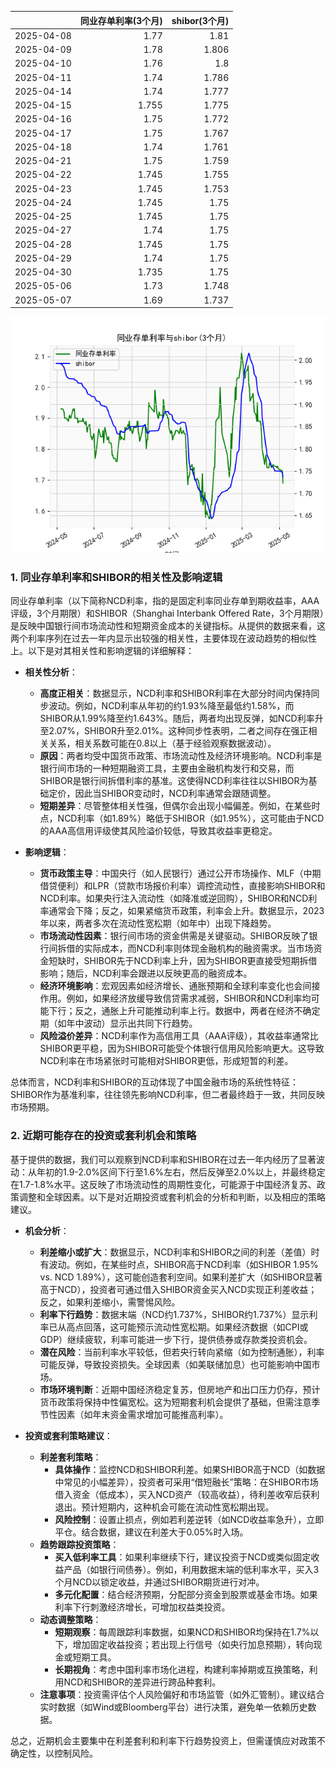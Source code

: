 |            |   同业存单利率(3个月) |   shibor(3个月) |
|:-----------|----------------------:|----------------:|
| 2025-04-08 |                 1.77  |           1.81  |
| 2025-04-09 |                 1.78  |           1.806 |
| 2025-04-10 |                 1.76  |           1.8   |
| 2025-04-11 |                 1.74  |           1.786 |
| 2025-04-14 |                 1.74  |           1.777 |
| 2025-04-15 |                 1.755 |           1.775 |
| 2025-04-16 |                 1.75  |           1.772 |
| 2025-04-17 |                 1.75  |           1.767 |
| 2025-04-18 |                 1.74  |           1.761 |
| 2025-04-21 |                 1.75  |           1.759 |
| 2025-04-22 |                 1.745 |           1.755 |
| 2025-04-23 |                 1.745 |           1.753 |
| 2025-04-24 |                 1.745 |           1.75  |
| 2025-04-25 |                 1.745 |           1.75  |
| 2025-04-27 |                 1.74  |           1.75  |
| 2025-04-28 |                 1.745 |           1.75  |
| 2025-04-29 |                 1.74  |           1.75  |
| 2025-04-30 |                 1.735 |           1.75  |
| 2025-05-06 |                 1.73  |           1.748 |
| 2025-05-07 |                 1.69  |           1.737 |

![图](shibor_tongye.png)

### 1. 同业存单利率和SHIBOR的相关性及影响逻辑

同业存单利率（以下简称NCD利率，指的是固定利率同业存单到期收益率，AAA评级，3个月期限）和SHIBOR（Shanghai Interbank Offered Rate，3个月期限）是反映中国银行间市场流动性和短期资金成本的关键指标。从提供的数据来看，这两个利率序列在过去一年内显示出较强的相关性，主要体现在波动趋势的相似性上。以下是对其相关性和影响逻辑的详细解释：

- **相关性分析**：
  - **高度正相关**：数据显示，NCD利率和SHIBOR利率在大部分时间内保持同步波动。例如，NCD利率从年初的约1.93%降至最低约1.58%，而SHIBOR从1.99%降至约1.643%。随后，两者均出现反弹，如NCD利率升至2.07%，SHIBOR升至2.01%。这种同步性表明，二者之间存在强正相关关系，相关系数可能在0.8以上（基于经验观察数据波动）。
  - **原因**：两者均受中国货币政策、市场流动性及经济环境影响。NCD利率是银行间市场的一种短期融资工具，主要由金融机构发行和交易，而SHIBOR是银行间拆借利率的基准。这使得NCD利率往往以SHIBOR为基础定价，因此当SHIBOR变动时，NCD利率通常会跟随调整。
  - **短期差异**：尽管整体相关性强，但偶尔会出现小幅偏差。例如，在某些时点，NCD利率（如1.89%）略低于SHIBOR（如1.95%），这可能由于NCD的AAA高信用评级使其风险溢价较低，导致其收益率更稳定。

- **影响逻辑**：
  - **货币政策主导**：中国央行（如人民银行）通过公开市场操作、MLF（中期借贷便利）和LPR（贷款市场报价利率）调控流动性，直接影响SHIBOR和NCD利率。如果央行注入流动性（如降准或逆回购），SHIBOR和NCD利率通常会下降；反之，如果紧缩货币政策，利率会上升。数据显示，2023年以来，两者多次在流动性宽松期（如年中）出现下降趋势。
  - **市场流动性因素**：银行间市场的资金供需是关键驱动。SHIBOR反映了银行间拆借的实际成本，而NCD利率则体现金融机构的融资需求。当市场资金短缺时，SHIBOR先于NCD利率上升，因为SHIBOR更直接受短期拆借影响；随后，NCD利率会跟进以反映更高的融资成本。
  - **经济环境影响**：宏观因素如经济增长、通胀预期和全球利率变化也会间接作用。例如，如果经济放缓导致信贷需求减弱，SHIBOR和NCD利率均可能下行；反之，通胀上升可能推动利率上行。数据中，两者在经济不确定期（如年中波动）显示出共同下行趋势。
  - **风险溢价差异**：NCD利率作为高信用工具（AAA评级），其收益率通常比SHIBOR更平稳，因为SHIBOR可能受个体银行信用风险影响更大。这导致NCD利率在市场紧张时可能相对SHIBOR更低，形成短暂的利差。

总体而言，NCD利率和SHIBOR的互动体现了中国金融市场的系统性特征：SHIBOR作为基准利率，往往领先影响NCD利率，但二者最终趋于一致，共同反映市场预期。

### 2. 近期可能存在的投资或套利机会和策略

基于提供的数据，我们可以观察到NCD利率和SHIBOR在过去一年内经历了显著波动：从年初的1.9-2.0%区间下行至1.6%左右，然后反弹至2.0%以上，并最终稳定在1.7-1.8%水平。这反映了市场流动性的周期性变化，可能源于中国经济复苏、政策调整和全球因素。以下是对近期投资或套利机会的分析和判断，以及相应的策略建议。

- **机会分析**：
  - **利差缩小或扩大**：数据显示，NCD利率和SHIBOR之间的利差（差值）时有波动。例如，在某些时点，SHIBOR高于NCD利率（如SHIBOR 1.95% vs. NCD 1.89%），这可能创造套利空间。如果利差扩大（如SHIBOR显著高于NCD），投资者可通过借入SHIBOR资金买入NCD实现正利差收益；反之，如果利差缩小，需警惕风险。
  - **利率下行趋势**：数据末端（NCD约1.737%，SHIBOR约1.737%）显示利率已从高点回落，这可能预示流动性宽松期。如果经济数据（如CPI或GDP）继续疲软，利率可能进一步下行，提供债券或存款类投资机会。
  - **潜在风险**：当前利率水平较低，但若央行转向紧缩（如为控制通胀），利率可能反弹，导致投资损失。全球因素（如美联储加息）也可能影响中国市场。
  - **市场环境判断**：近期中国经济稳定复苏，但房地产和出口压力仍存，预计货币政策将保持中性偏宽松。这为短期套利机会提供了基础，但需注意季节性因素（如年末资金需求增加可能推高利率）。

- **投资或套利策略建议**：
  - **利差套利策略**：
    - **具体操作**：监控NCD和SHIBOR利差。如果SHIBOR高于NCD（如数据中常见的小幅差异），投资者可采用“借短融长”策略：在SHIBOR市场借入资金（低成本），买入NCD资产（较高收益），待利差收窄后获利退出。预计短期内，这种机会可能在流动性宽松期出现。
    - **风险控制**：设置止损点，例如若利差逆转（如NCD收益率急升），立即平仓。结合数据，建议在利差大于0.05%时入场。
  - **趋势跟踪投资策略**：
    - **买入低利率工具**：如果利率继续下行，建议投资于NCD或类似固定收益产品（如银行间债券）。例如，利用数据末端的低利率水平，买入3个月NCD以锁定收益，并通过SHIBOR期货进行对冲。
    - **多元化配置**：结合经济预期，分配部分资金到股票或基金市场。如果利率下行刺激经济增长，可增加权益类投资。
  - **动态调整策略**：
    - **短期观察**：每周跟踪利率数据，如果NCD和SHIBOR均保持在1.7%以下，增加固定收益投资；若出现上行信号（如央行加息预期），转向现金或短期工具。
    - **长期视角**：考虑中国利率市场化进程，构建利率掉期或互换策略，利用NCD和SHIBOR的差异进行跨品种套利。
  - **注意事项**：投资需评估个人风险偏好和市场监管（如外汇管制）。建议结合实时数据（如Wind或Bloomberg平台）进行决策，避免单一依赖历史数据。

总之，近期机会主要集中在利差套利和利率下行趋势投资上，但需谨慎应对政策不确定性，以控制风险。